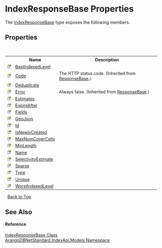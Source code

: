 # IndexResponseBase Properties
 

The <a href="0197f740-7c40-7008-544f-0c999e147387">IndexResponseBase</a> type exposes the following members.


## Properties
&nbsp;<table><tr><th></th><th>Name</th><th>Description</th></tr><tr><td>![Public property](media/pubproperty.gif "Public property")</td><td><a href="045915d0-558a-db82-66fb-db4f68fc45f4">BestIndexedLevel</a></td><td /></tr><tr><td>![Public property](media/pubproperty.gif "Public property")</td><td><a href="13caad08-0dab-703a-c6c9-b7d29151a0a6">Code</a></td><td>
The HTTP status code.
 (Inherited from <a href="888a2abd-72c1-15bd-8ad6-84a39035f6f0">ResponseBase</a>.)</td></tr><tr><td>![Public property](media/pubproperty.gif "Public property")</td><td><a href="fa08536a-4407-bbfa-2f68-3f1decf95d53">Deduplicate</a></td><td /></tr><tr><td>![Public property](media/pubproperty.gif "Public property")</td><td><a href="0542a12c-6851-a39c-a897-17098a4cc15b">Error</a></td><td>
Always false.
 (Inherited from <a href="888a2abd-72c1-15bd-8ad6-84a39035f6f0">ResponseBase</a>.)</td></tr><tr><td>![Public property](media/pubproperty.gif "Public property")</td><td><a href="2e05bb65-4a35-d1b9-836e-0fc0267b6ba0">Estimates</a></td><td /></tr><tr><td>![Public property](media/pubproperty.gif "Public property")</td><td><a href="2c1188f4-84c5-4f23-1684-ab5ed3a20868">ExpireAfter</a></td><td /></tr><tr><td>![Public property](media/pubproperty.gif "Public property")</td><td><a href="f3cee44d-cda6-7624-98c1-f6d18dee38e5">Fields</a></td><td /></tr><tr><td>![Public property](media/pubproperty.gif "Public property")</td><td><a href="1362a294-eb37-84e9-a1da-060686e4c4bb">GeoJson</a></td><td /></tr><tr><td>![Public property](media/pubproperty.gif "Public property")</td><td><a href="8d010619-5a3b-8c41-1651-65332ab64b01">Id</a></td><td /></tr><tr><td>![Public property](media/pubproperty.gif "Public property")</td><td><a href="a125bc93-30ce-15b5-10cd-e6f16ab7374f">IsNewlyCreated</a></td><td /></tr><tr><td>![Public property](media/pubproperty.gif "Public property")</td><td><a href="0eadb7f5-bbdf-ac63-df9e-404a801dcd70">MaxNumCoverCells</a></td><td /></tr><tr><td>![Public property](media/pubproperty.gif "Public property")</td><td><a href="e9db249a-df93-cb2e-e222-7b2f682eb148">MinLength</a></td><td /></tr><tr><td>![Public property](media/pubproperty.gif "Public property")</td><td><a href="5482eeb8-cca1-319d-256b-99747a1730d4">Name</a></td><td /></tr><tr><td>![Public property](media/pubproperty.gif "Public property")</td><td><a href="e1516f28-a2dc-3524-680f-18997af78d83">SelectivityEstimate</a></td><td /></tr><tr><td>![Public property](media/pubproperty.gif "Public property")</td><td><a href="8d861492-bdcf-e2ec-14fa-74bf7daf4fbe">Sparse</a></td><td /></tr><tr><td>![Public property](media/pubproperty.gif "Public property")</td><td><a href="232cce40-ac2d-1a56-6a64-ac83d643c024">Type</a></td><td /></tr><tr><td>![Public property](media/pubproperty.gif "Public property")</td><td><a href="3db956d4-637c-4149-a82e-9ba5d941ca73">Unique</a></td><td /></tr><tr><td>![Public property](media/pubproperty.gif "Public property")</td><td><a href="0c6484ef-47ec-f4e4-cd2b-9b4939ead3f0">WorstIndexedLevel</a></td><td /></tr></table>&nbsp;
<a href="#indexresponsebase-properties">Back to Top</a>

## See Also


#### Reference
<a href="0197f740-7c40-7008-544f-0c999e147387">IndexResponseBase Class</a><br /><a href="215740c9-85fc-74fa-998d-14b49b842d56">ArangoDBNetStandard.IndexApi.Models Namespace</a><br />